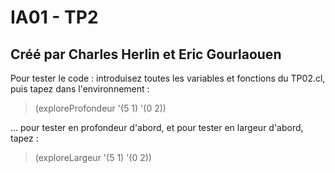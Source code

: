 # IA01 - TP2
## Créé par Charles Herlin et Eric Gourlaouen

Pour tester le code : introduisez toutes les variables et fonctions du TP02.cl, puis tapez dans l'environnement :
> (exploreProfondeur '(5 1) '(0 2))

... pour tester en profondeur d'abord, et pour tester en largeur d'abord, tapez :

> (exploreLargeur '(5 1) '(0 2))